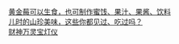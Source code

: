   
[黄金莓可以生食，也可制作蜜饯、果汁、果酱、饮料](http://www.dianyue.me/archives/493/1xktex8gqvcacyc2/)  
[儿时的山珍美味，这些你都见过、吃过吗？](http://www.dianyue.me/archives/340/xqyvv7h9nnee1d1p/)  
[财神万灵宝灯仪](http://www.dianyue.me/archives/161/xrnz1drxu5znbsoc/)
